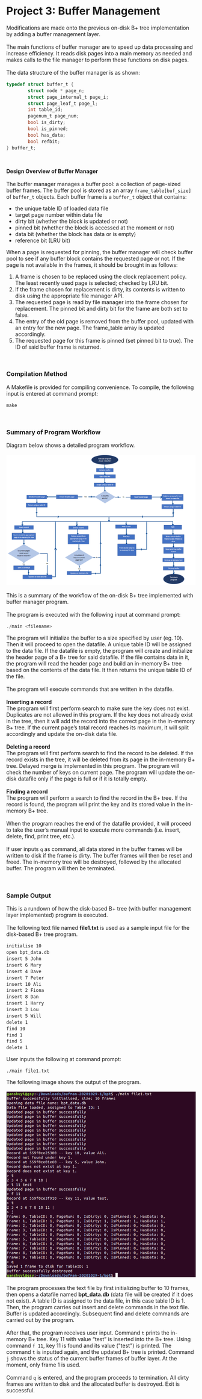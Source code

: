 # **Project 3: Buffer Management**

Modifications are made onto the previous on-disk B+ tree implementation by adding a buffer management layer. 
<br/><br/>
The main functions of buffer manager are to speed up data processing and increase efficiency. It reads disk pages into a main memory as needed and makes calls to the file manager to perform these functions on disk pages.
<br/><br/>
The data structure of the buffer manager is as shown:
```c
typedef struct buffer_t {
        struct node * page_n; 
        struct page_internal_t page_i;
        struct page_leaf_t page_l;
        int table_id; 
        pagenum_t page_num; 
        bool is_dirty; 
        bool is_pinned; 
        bool has_data; 
        bool refbit;
} buffer_t;
```
<br/>

**Design Overview of Buffer Manager**
<br/><br/>
The buffer manager manages a buffer pool: a collection of page-sized buffer frames. The buffer pool is stored as an array `frame_table[buf_size]` of `buffer_t` objects. Each buffer frame is a `buffer_t` object that contains:
*	the unique table ID of loaded data file
*	target page number within data file
*	dirty bit (whether the block is updated or not)
*	pinned bit (whether the block is accessed at the moment or not)
*	data bit (whether the block has data or is empty)
*	reference bit (LRU bit)

When a page is requested for pinning, the buffer manager will check buffer pool to see if any buffer block contains the requested page or not. If the page is not available in the frames, it should be brought in as follows:
<br/>
1.  A frame is chosen to be replaced using the clock replacement policy. The least recently used page is selected; checked by LRU bit. <br/>
2.  If the frame chosen for replacement is dirty, its contents is written to disk using the appropriate file manager API. <br/>
3.  The requested page is read by file manager into the frame chosen for replacement. The pinned bit and dirty bit for the frame are both set to false. <br/>
4.  The entry of the old page is removed from the buffer pool, updated with an entry for the new page. The frame_table array is updated accordingly. <br/>
5.  The requested page for this frame is pinned (set pinned bit to true). The ID of said buffer frame is returned. <br/>
<br/>

### **Compilation Method**

A Makefile is provided for compiling convenience. To compile, the following input is entered at command prompt:

    make

<br/>

### **Summary of Program Workflow**

Diagram below shows a detailed program workflow.
<br/><br/>
![Capture](diag.png)
<br/><br/>
This is a summary of the workflow of the on-disk B+ tree implemented with buffer manager program.
<br/><br/>
The program is executed with the following input at command prompt:
```c
./main <filename>
```

The program will initialize the buffer to a size specified by user (eg. 10). Then it will proceed to open the datafile. A unique table ID will be assigned to the data file. If the datafile is empty, the program will create and initialize the header page of a B+ tree for said datafile. If the file contains data in it, the program will read the header page and build an in-memory B+ tree based on the contents of the data file. It then returns the unique table ID of the file.
<br/><br/>
The program will execute commands that are written in the datafile.
<br/><br/>
**Inserting a record** 
<br/>
The program will first perform search to make sure the key does not exist. Duplicates are not allowed in this program. If the key does not already exist in the tree, then it will add the record into the correct page in the in-memory B+ tree. If the current page’s total record reaches its maximum, it will split accordingly and update the on-disk data file.
<br/><br/>
**Deleting a record**
<br/>
The program will first perform search to find the record to be deleted. If the record exists in the tree, it will be deleted from its page in the in-memory B+ tree. Delayed merge is implemented in this program. The program will check the number of keys on current page. The program will update the on-disk datafile only if the page is full or if it is totally empty.
<br/><br/>
**Finding a record**
<br/>
The program will perform a search to find the record in the B+ tree. If the record is found, the program will print the key and its stored value in the in-memory B+ tree.
<br/><br/>
When the program reaches the end of the datafile provided, it will proceed to take the user’s manual input to execute more commands (i.e. insert, delete, find, print tree, etc.). 
<br/><br/>
If user inputs `q` as command, all data stored in the buffer frames will be written to disk if the frame is dirty. The buffer frames will then be reset and freed. The in-memory tree will be destroyed, followed by the allocated buffer. The program will then be terminated.

<br/>

### **Sample Output**

This is a rundown of how the disk-based B+ tree (with buffer management layer implemented) program is executed.
<br/><br/>
The following text file named **file1.txt** is used as a sample input file for the disk-based B+ tree program.
``` .txt file
initialise 10
open bpt_data.db
insert 5 John
insert 6 Mary
insert 4 Dave
insert 7 Peter
insert 10 Ali
insert 2 Fiona
insert 8 Dan
insert 1 Harry
insert 3 Lou
insert 5 Will
delete 1
find 10
find 1
find 5
delete 1
```
User inputs the following at command prompt:
```
./main file1.txt
```

The following image shows the output of the program.
<br/><br/>
![output](output.png)
<br/><br/>
The program processes the text file by first initializing buffer to 10 frames, then opens a datafile named **bpt_data.db** (data file will be created if it does not exist). A table ID is assigned to the data file, in this case table ID is 1. Then, the program carries out insert and delete commands in the text file. Buffer is updated accordingly. Subsequent find and delete commands are carried out by the program.
<br/><br/>
After that, the program receives user input. Command `t` prints the in-memory B+ tree. Key 11 with value “test” is inserted into the B+ tree. Using command `f 11`, key 11 is found and its value ("test") is printed. The command `t` is inputted again, and the updated B+ tree is printed. Command `j` shows the status of the current buffer frames of buffer layer. At the moment, only frame 1 is used.
<br/><br/>
Command `q` is entered, and the program proceeds to termination. All dirty frames are written to disk and the allocated buffer is destroyed. Exit is successful.

